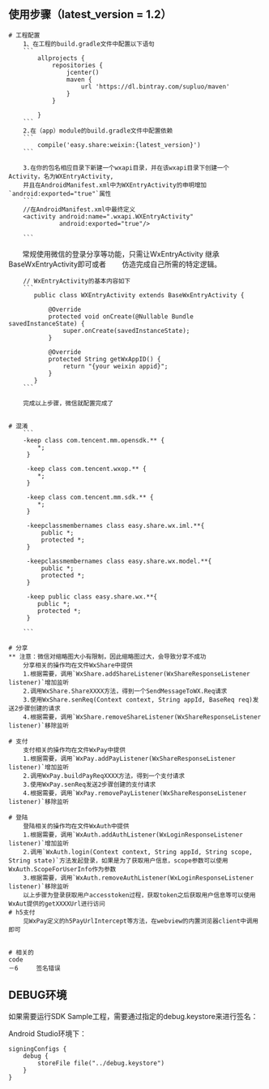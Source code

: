 
## 使用步骤（latest_version = 1.2）
    # 工程配置
        1、在工程的build.gradle文件中配置以下语句
        ```
            allprojects {
                repositories {
                    jcenter()
                    maven {
                        url 'https://dl.bintray.com/supluo/maven'
                    }
                }

            }
        ```
        2.在（app）module的build.gradle文件中配置依赖
        ```
            compile('easy.share:weixin:{latest_version}')
        ```

        3.在你的包名相应目录下新建一个wxapi目录，并在该wxapi目录下创建一个Activity，名为WXEntryActivity,
        并且在AndroidManifest.xml中为WXEntryActivity的申明增加`android:exported="true"`属性
        ```
        //在AndroidManifest.xml中最终定义
        <activity android:name=".wxapi.WXEntryActivity"
                  android:exported="true"/>

        ```
        常规使用微信的登录分享等功能，只需让WxEntryActivity 继承BaseWxEntryActivity即可或者
        仿造完成自己所需的特定逻辑。
      
        // WxEntryActivity的基本内容如下
        ```
           public class WXEntryActivity extends BaseWxEntryActivity {

               @Override
               protected void onCreate(@Nullable Bundle savedInstanceState) {
                   super.onCreate(savedInstanceState);
               }

               @Override
               protected String getWxAppID() {
                   return "{your weixin appid}";
               }
           }
        ```
        
        完成以上步骤，微信就配置完成了


    # 混淆
        ```
        -keep class com.tencent.mm.opensdk.** {
            *;
         }

         -keep class com.tencent.wxop.** {
            *;
         }

         -keep class com.tencent.mm.sdk.** {
            *;
         }

         -keepclassmembernames class easy.share.wx.iml.**{
             public *;
             protected *;
         }

         -keepclassmembernames class easy.share.wx.model.**{
             public *;
             protected *;
         }

         -keep public class easy.share.wx.**{
            public *;
            protected *;
         }

        ```

    # 分享
    ** 注意：微信对缩略图大小有限制，因此缩略图过大，会导致分享不成功
        分享相关的操作均在文件WxShare中提供
        1.根据需要，调用`WxShare.addShareListener(WxShareResponseListener listener)`增加监听
        2.调用WxShare.ShareXXXX方法，得到一个SendMessageToWX.Req请求
        3.使用WxShare.senReq(Context context, String appId, BaseReq req)发送2步骤创建的请求
        4.根据需要，调用`WxShare.removeShareListener(WxShareResponseListener listener)`移除监听

    # 支付
        支付相关的操作均在文件WxPay中提供
        1.根据需要，调用`WxPay.addPayListener(WxShareResponseListener listener)`增加监听
        2.调用WxPay.buildPayReqXXXX方法，得到一个支付请求
        3.使用WxPay.senReq发送2步骤创建的支付请求
        4.根据需要，调用`WxPay.removePayListener(WxShareResponseListener listener)`移除监听

    # 登陆
        登陆相关的操作均在文件WxAuth中提供
        1.根据需要，调用`WxAuth.addAuthListener(WxLoginResponseListener listener)`增加监听
        2.调用`WxAuth.login(Context context, String appId, String scope, String state)`方法发起登录，如果是为了获取用户信息，scope参数可以使用WxAuth.ScopeForUserInfo作为参数
        3.根据需要，调用`WxAuth.removeAuthListener(WxLoginResponseListener listener)`移除监听
        以上步骤为登录获取用户accesstoken过程，获取token之后获取用户信息等可以使用WxAut提供的getXXXXUrl进行访问
    # h5支付
        见WxPay定义的h5PayUrlIntercept等方法，在webview的内置浏览器client中调用即可


    # 相关的
    code
    －6     签名错误


## DEBUG环境
如果需要运行SDK Sample工程，需要通过指定的debug.keystore来进行签名：

Android Studio环境下：
```
signingConfigs {
    debug {
        storeFile file("../debug.keystore")
    }
}
```